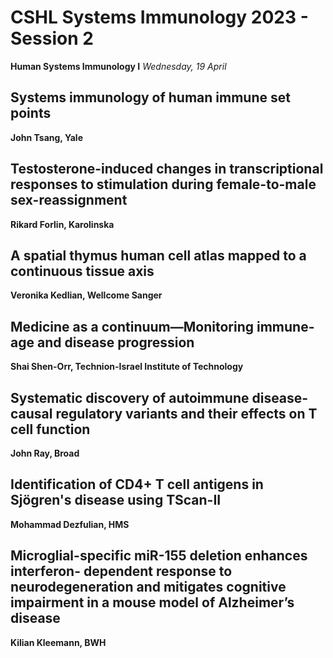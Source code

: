 # CSHL Systems Immunology 2023 - Session 2

**Human Systems Immunology I**
*Wednesday, 19 April*

## Systems immunology of human immune set points

**John Tsang, Yale**

## Testosterone-induced changes in transcriptional responses to stimulation during female-to-male sex-reassignment

**Rikard Forlin, Karolinska**

## A spatial thymus human cell atlas mapped to a continuous tissue axis

**Veronika Kedlian, Wellcome Sanger**

## Medicine as a continuum—Monitoring immune-age and disease progression

**Shai Shen-Orr, Technion-Israel Institute of Technology**

## Systematic discovery of autoimmune disease-causal regulatory variants and their effects on T cell function

**John Ray, Broad**

## Identification of CD4+ T cell antigens in Sjögren's disease using TScan-II

**Mohammad Dezfulian, HMS**

## Microglial-specific miR-155 deletion enhances interferon- dependent response to neurodegeneration and mitigates cognitive impairment in a mouse model of Alzheimer’s disease

**Kilian Kleemann, BWH**
